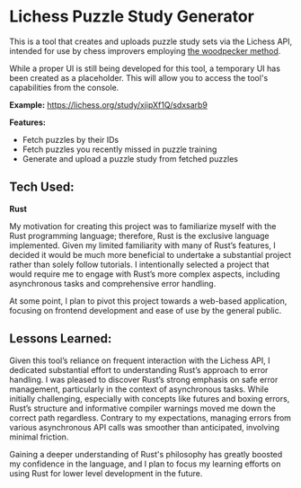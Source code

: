 # Lichess Puzzle Study Generator
This is a tool that creates and uploads puzzle study sets via the Lichess API, intended for use by chess improvers employing [the woodpecker method](/https://forwardchess.com/blog/what-is-the-woodpecker-method/).

While a proper UI is still being developed for this tool, a temporary UI has been created as a placeholder. This will allow you to access the tool's capabilities from the console. 

**Example:** https://lichess.org/study/xjipXf1Q/sdxsarb9

**Features:**
* Fetch puzzles by their IDs
* Fetch puzzles you recently missed in puzzle training
* Generate and upload a puzzle study from fetched puzzles

## Tech Used:

**Rust**

My motivation for creating this project was to familiarize myself with the Rust programming language; therefore, Rust is the exclusive language implemented. Given my limited familiarity with many of Rust’s features, I decided it would be much more beneficial to undertake a substantial project rather than solely follow tutorials. I intentionally selected a project that would require me to engage with Rust’s more complex aspects, including asynchronous tasks and comprehensive error handling.

At some point, I plan to pivot this project towards a web-based application, focusing on frontend development and ease of use by the general public.

## Lessons Learned:

Given this tool’s reliance on frequent interaction with the Lichess API, I dedicated substantial effort to understanding Rust’s approach to error handling. I was pleased to discover Rust’s strong emphasis on safe error management, particularly in the context of asynchronous tasks. While initially challenging, especially with concepts like futures and boxing errors, Rust’s structure and informative compiler warnings moved me down the correct path regardless. Contrary to my expectations, managing errors from various asynchronous API calls was smoother than anticipated, involving minimal friction.

Gaining a deeper understanding of Rust's philosophy has greatly boosted my confidence in the language, and I plan to focus my learning efforts on using Rust for lower level development in the future.